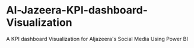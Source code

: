 # Al-Jazeera-KPI-dashboard-Visualization
A KPI dashboard Visualization for Aljazeera's Social Media Using Power BI
